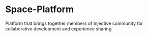 # Space-Platform
Platform that brings together members of Injective community for collaborative development and experience sharing
